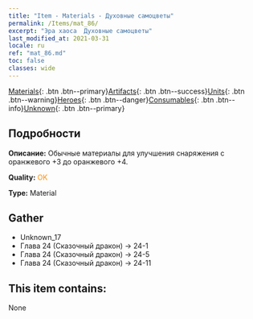```yaml
---
title: "Item - Materials - Духовные самоцветы"
permalink: /Items/mat_86/
excerpt: "Эра хаоса  Духовные самоцветы"
last_modified_at: 2021-03-31
locale: ru
ref: "mat_86.md"
toc: false
classes: wide
---
```

 [Materials](/ru/Items/){: .btn .btn--primary}[Artifacts](/ru/Items/Artifacts/){: .btn .btn--success}[Units](/ru/Items/Units/){: .btn .btn--warning}[Heroes](/ru/Items/Heroes/){: .btn .btn--danger}[Consumables](/ru/Items/Consumables/){: .btn .btn--info}[Unknown](/ru/Items/Unknown/){: .btn .btn--primary}

## Подробности
 **Описание:** Обычные материалы для улучшения снаряжения c оранжевого +3 до оранжевого +4.

 **Quality:** <span style="color: #FF8C00">OK</span>

 **Type:** Material

## Gather

*    Unknown_17 
*    Глава 24 (Сказочный дракон) -> 24-1 
*    Глава 24 (Сказочный дракон) -> 24-5 
*    Глава 24 (Сказочный дракон) -> 24-11 

## This item contains:

  None

